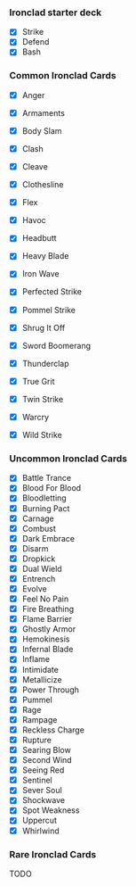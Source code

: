 ### Ironclad starter deck
- [x] Strike
- [x] Defend
- [x] Bash

### Common Ironclad Cards
- [x] Anger
- [x] Armaments
- [x] Body Slam
- [x] Clash
- [x] Cleave
- [x] Clothesline
- [x] Flex
- [x] Havoc
- [x] Headbutt
- [x] Heavy Blade
- [x] Iron Wave
- [x] Perfected Strike
- [x] Pommel Strike
- [x] Shrug It Off
- [x] Sword Boomerang
- [x] Thunderclap
- [x] True Grit
- [x] Twin Strike
- [x] Warcry
- [x] Wild Strike


### Uncommon Ironclad Cards
- [x] Battle Trance
- [x] Blood For Blood
- [x] Bloodletting
- [x] Burning Pact
- [x] Carnage
- [x] Combust
- [x] Dark Embrace
- [x] Disarm
- [x] Dropkick
- [x] Dual Wield
- [x] Entrench
- [x] Evolve
- [x] Feel No Pain
- [x] Fire Breathing
- [x] Flame Barrier
- [x] Ghostly Armor
- [x] Hemokinesis
- [x] Infernal Blade
- [x] Inflame
- [x] Intimidate
- [x] Metallicize
- [x] Power Through
- [x] Pummel
- [x] Rage
- [x] Rampage
- [x] Reckless Charge
- [x] Rupture
- [x] Searing Blow
- [x] Second Wind
- [x] Seeing Red
- [x] Sentinel
- [x] Sever Soul
- [x] Shockwave
- [x] Spot Weakness
- [x] Uppercut
- [x] Whirlwind

### Rare Ironclad Cards
TODO